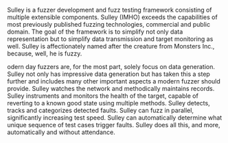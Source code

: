 Sulley is a fuzzer development and fuzz testing framework consisting of multiple extensible components. Sulley (IMHO) exceeds the capabilities of most previously published fuzzing technologies, commercial and public domain. The goal of the framework is to simplify not only data representation but to simplify data transmission and target monitoring as well. Sulley is affectionately named after the creature from Monsters Inc., because, well, he is fuzzy.

odern day fuzzers are, for the most part, solely focus on data generation. Sulley not only has impressive data generation but has taken this a step further and includes many other important aspects a modern fuzzer should provide. Sulley watches the network and methodically maintains records. Sulley instruments and monitors the health of the target, capable of reverting to a known good state using multiple methods. Sulley detects, tracks and categorizes detected faults. Sulley can fuzz in parallel, significantly increasing test speed. Sulley can automatically determine what unique sequence of test cases trigger faults. Sulley does all this, and more, automatically and without attendance.
